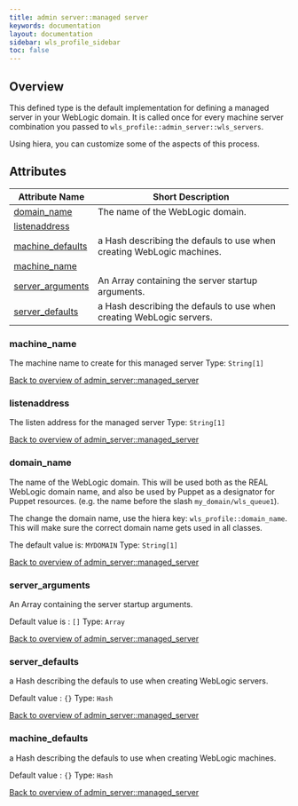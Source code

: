 ```yaml
---
title: admin server::managed server
keywords: documentation
layout: documentation
sidebar: wls_profile_sidebar
toc: false
---
```

## Overview

This defined type is the default implementation for defining a managed server in your WebLogic domain. It is called once for every machine server combination you passed to `wls_profile::admin_server::wls_servers`.

Using hiera, you can customize some of the aspects of this process.





## Attributes



Attribute Name                                                     | Short Description                                                     |
------------------------------------------------------------------ | --------------------------------------------------------------------- |
[domain_name](#admin_server::managed_server_domain_name)           | The name of the WebLogic domain.                                      |
[listenaddress](#admin_server::managed_server_listenaddress)       |                                                                       |
[machine_defaults](#admin_server::managed_server_machine_defaults) | a Hash describing the defauls to use when creating WebLogic machines. |
[machine_name](#admin_server::managed_server_machine_name)         |                                                                       |
[server_arguments](#admin_server::managed_server_server_arguments) | An Array containing the server startup arguments.                     |
[server_defaults](#admin_server::managed_server_server_defaults)   | a Hash describing the defauls to use when creating WebLogic servers.  |




### machine_name<a name='admin_server::managed_server_machine_name'>

The machine name to create for this managed server
Type: `String[1]`


[Back to overview of admin_server::managed_server](#attributes)

### listenaddress<a name='admin_server::managed_server_listenaddress'>

The listen address for the managed server
Type: `String[1]`


[Back to overview of admin_server::managed_server](#attributes)

### domain_name<a name='admin_server::managed_server_domain_name'>

The name of the WebLogic domain. This will be used both as the REAL WebLogic domain name, and also be used by Puppet as a designator for Puppet resources. (e.g. the name before the slash `my_domain/wls_queue1`).

The change the domain name, use the hiera key: `wls_profile::domain_name`. This will make sure the correct domain name gets used in all classes.

The default value is: `MYDOMAIN`
Type: `String[1]`


[Back to overview of admin_server::managed_server](#attributes)

### server_arguments<a name='admin_server::managed_server_server_arguments'>

An Array containing the server startup arguments.

Default value is : `[]`
Type: `Array`


[Back to overview of admin_server::managed_server](#attributes)

### server_defaults<a name='admin_server::managed_server_server_defaults'>

a Hash describing the defauls to use when creating WebLogic servers.

Default value : `{}`
Type: `Hash`


[Back to overview of admin_server::managed_server](#attributes)

### machine_defaults<a name='admin_server::managed_server_machine_defaults'>

a Hash describing the defauls to use when creating WebLogic machines.

Default value : `{}`
Type: `Hash`


[Back to overview of admin_server::managed_server](#attributes)
